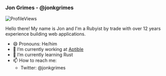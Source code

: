 ### Jon Grimes - @jonkgrimes

![ProfileViews](https://immense-hollows-40381.herokuapp.com/profile.svg?q=1)

Hello there! My name is Jon and I'm a Rubyist by trade with over 12 years experience building web applications.

- 😄 Pronouns: He/him
- 🔭 I’m currently working at [Aptible](https://www.aptible.com)
- 🌱 I’m currently learning Rust
- 📫 How to reach me:
  - Twitter: @jonkgrimes
